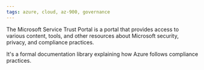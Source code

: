 ```yaml
---
tags: azure, cloud, az-900, governance
---
```


The Microsoft Service Trust Portal is a portal that provides access to various content, tools, and other resources about Microsoft security, privacy, and compliance practices.

It's a formal documentation library explaining how Azure follows compliance practices.
